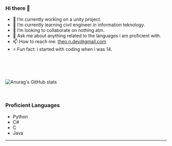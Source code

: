 ### Hi there 👋


- 🔭 I’m currently working on a unity project.
- 🌱 I’m currently learning civil engineer in information teknology.
- 👯 I’m looking to collaborate on nothing atm.
- 💬 Ask me about anything related to the languages i am proficient with.
- 📫 How to reach me: theo.n.dev@gmail.com
- ⚡ Fun fact: i started with coding when i was 14.
                                                                                                                             
<br />
<br />
<br />

![Anurag's GitHub stats](https://github-readme-stats.vercel.app/api?username=iamTheo20&show_icons=true&theme=dark&count_private=true)

<br />


### Proficient Languages

- Python
- C#
- C
- Java

---


